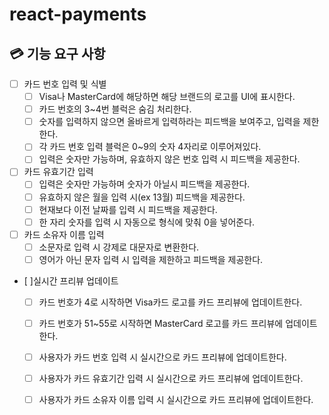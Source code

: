 # react-payments
## 💳 기능 요구 사항

- [ ] 카드 번호 입력 및 식별
  - [ ] Visa나 MasterCard에 해당하면 해당 브랜드의 로고를 UI에 표시한다.
  - [ ] 카드 번호의 3~4번 블럭은 숨김 처리한다.
  - [ ] 숫자를 입력하지 않으면 올바르게 입력하라는 피드백을 보여주고, 입력을 제한한다.
  - [ ] 각 카드 번호 입력 블럭은 0~9의 숫자 4자리로 이루어져있다.
  - [ ] 입력은 숫자만 가능하며, 유효하지 않은 번호 입력 시 피드백을 제공한다.

- [ ] 카드 유효기간 입력
  - [ ] 입력은 숫자만 가능하며 숫자가 아닐시 피드백을 제공한다.
  - [ ] 유효하지 않은 월을 입력 시(ex 13월) 피드백을 제공한다.
  - [ ] 현재보다 이전 날짜를 입력 시 피드백을 제공한다.
  - [ ] 한 자리 숫자를 입력 시 자동으로 형식에 맞춰 0을 넣어준다.
  
- [ ] 카드 소유자 이름 입력
  - [ ] 소문자로 입력 시 강제로 대문자로 변환한다.
  - [ ] 영어가 아닌 문자 입력 시 입력을 제한하고 피드백을 제공한다.

- [ ]실시간 프리뷰 업데이트
  - [ ] 카드 번호가 4로 시작하면 Visa카드 로고를 카드 프리뷰에 업데이트한다.
  - [ ] 카드 번호가 51~55로 시작하면 MasterCard 로고를 카드 프리뷰에 업데이트한다.
  - [ ] 사용자가 카드 번호 입력 시 실시간으로 카드 프리뷰에 업데이트한다.
  - [ ] 사용자가 카드 유효기간 입력 시 실시간으로 카드 프리뷰에 업데이트한다.
  - [ ] 사용자가 카드 소유자 이름 입력 시 실시간으로 카드 프리뷰에 업데이트한다.


